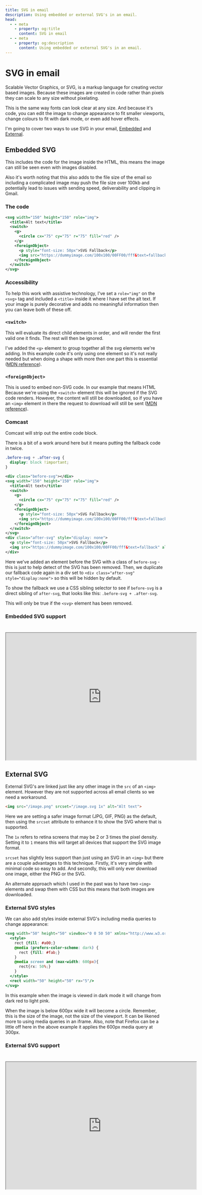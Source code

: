 ```yaml
---
title: SVG in email
description: Using embedded or external SVG's in an email.
head:
  - - meta
    - property: og:title
      content: SVG in email
  - - meta
    - property: og:description
      content: Using embedded or external SVG's in an email.
---
```


# SVG in email

Scalable Vector Graphics, or SVG, is a markup language for creating vector based images. Because these images are created in code rather than pixels they can scale to any size without pixelating.

This is the same way fonts can look clear at any size. And because it's code, you can edit the image to change appearance to fit smaller viewports, change colours to fit with dark mode, or even add hover effects.

I'm going to cover two ways to use SVG in your email, [Embedded](#embedded-svg) and [External](#external-svg).

## Embedded SVG

This includes the code for the image inside the HTML, this means the image can still be seen even with images disabled.

Also it's worth noting that this also adds to the file size of the email so including a complicated image may push the file size over 100kb and potentially lead to issues with sending speed, deliverability and clipping in Gmail.

### The code

```xml
<svg width="150" height="150" role="img">
  <title>Alt text</title>
  <switch>
    <g>
      <circle cx="75" cy="75" r="75" fill="red" />
    </g>
    <foreignObject>
      <p style="font-size: 50px">SVG Fallback</p>
      <img src="https://dummyimage.com/100x100/00FF00/fff&text=fallback" alt="alt text">
    </foreignObject>
  </switch>
</svg>
```

### Accessibility

To help this work with assistive technology, I've set a `role="img"` on the `<svg>` tag and included a `<title>` inside it where I have set the alt text. If your image is purely decorative and adds no meaningful information then you can leave both of these off.

### `<switch>`

This will evaluate its direct child elements in order, and will render the first valid one it finds. The rest will then be ignored.

I've added the `<g>` element to group together all the svg elements we're adding. In this example code it's only using one element so it's not really needed but when doing a shape with more then one part this is essential ([MDN reference](https://developer.mozilla.org/en-US/docs/Web/SVG/Element/switch)).

### `<foreignObject>`

This is used to embed non-SVG code. In our example that means HTML  Because we're using the `<switch>` element this will be ignored if the SVG code renders. However, the content will still be downloaded, so if you have an `<img>` element in there the request to download will still be sent ([MDN reference](https://developer.mozilla.org/en-US/docs/Web/SVG/Element/foreignObject)).

### Comcast

Comcast will strip out the entire code block.

There is a bit of a work around here but it means putting the fallback code in twice.

```css
.before-svg + .after-svg {
  display: block !important;
}
```

```xml
<div class="before-svg"></div>
<svg width="150" height="150" role="img">
  <title>Alt text</title>
  <switch>
    <g>
      <circle cx="75" cy="75" r="75" fill="red" />
    </g>
    <foreignObject>
      <p style="font-size: 50px">SVG Fallback</p>
      <img src="https://dummyimage.com/100x100/00FF00/fff&text=fallback" alt="alt text">
    </foreignObject>
  </switch>
</svg>
<div class="after-svg" style="display: none">
  <p style="font-size: 50px">SVG Fallback</p>
  <img src="https://dummyimage.com/100x100/00FF00/fff&text=fallback" alt="alt text">
</div>
```

Here we've added an element before the SVG with a class of `before-svg` - this is just to help detect of the SVG has been removed. Then, we duplicate our fallback code again in a div set to `<div class="after-svg" style="display:none">` so this will be hidden by default.

To show the fallback we use a CSS sibling selector to see if `before-svg` is a direct sibling of `after-svg`, that looks like this: `.before-svg + .after-svg`.

This will only be true if the `<svg>` element has been removed.

### Embedded SVG support

<iframe src="https://embed.caniemail.com/html-svg/" width="600" height="400" style="margin-top: 1.5rem" class="caniemail" title="Embedded SVG support from caniemail.com"></iframe>

## External SVG

External SVG's are linked just like any other image in the `src` of an `<img>` element. However they are not supported across all email clients so we need a workaround.

```html
<img src="/image.png" srcset="/image.svg 1x" alt="Alt text">
```

Here we are setting a safer image format (JPG, GIF, PNG) as the default, then using the `srcset` attribute to enhance it to show the SVG where that is supported.

The `1x` refers to retina screens that may be 2 or 3 times the pixel density. Setting it to `1` means this will target all devices that support the SVG image format.

`srcset` has slightly less support than just using an SVG in an `<img>` but there are a couple advantages to this technique. Firstly, it's very simple with minimal code so easy to add. And secondly, this will only ever download one image, either the PNG or the SVG.

An alternate approach which I used in the past was to have two `<img>` elements and swap them with CSS but this means that both images are downloaded.

### External SVG styles

We can also add styles inside external SVG's including media queries to change appearance:

```handlebars
<svg width="50" height="50" viewBox="0 0 50 50" xmlns="http://www.w3.org/2000/svg">
  <style>
    rect {fill: #a00;}
    @media (prefers-color-scheme: dark) {
      rect {fill: #fab;}
    }
    @media screen and (max-width: 600px){
      rect{rx: 50%;}
    }
  </style>
  <rect width="50" height="50" rx="5"/>
</svg>
```

In this example when the image is viewed in dark mode it will change from dark red to light pink.

When the image is below 600px wide it will become a circle. Remember, this is the size of the image, not the size of the viewport. It can be likened more to using media queries in an iframe. Also, note that Firefox can be a little off here in the above example it applies the 600px media query at 300px.


### External SVG support

<iframe src="https://embed.caniemail.com/image-svg/" style="margin-top: 1.5rem" width="600" height="400" class="caniemail" title="External SVG support from caniemail.com"></iframe>

<!-- ## Base64 SVG -->

